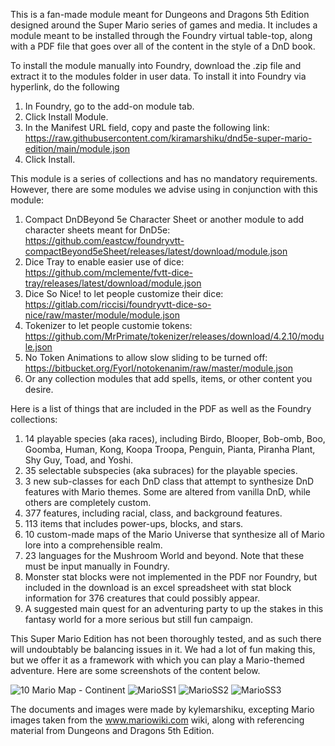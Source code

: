 This is a fan-made module meant for Dungeons and Dragons 5th Edition designed around the Super Mario series of games and media. It includes a module meant to be installed through the Foundry virtual table-top, along with a PDF file that goes over all of the content in the style of a DnD book.

To install the module manually into Foundry, download the .zip file and extract it to the modules folder in user data. To install it into Foundry via hyperlink, do the following

1.	In Foundry, go to the add-on module tab.
2.	Click Install Module.
3.	In the Manifest URL field, copy and paste the following link: https://raw.githubusercontent.com/kiramarshiku/dnd5e-super-mario-edition/main/module.json
4.	Click Install.

This module is a series of collections and has no mandatory requirements. However, there are some modules we advise using in conjunction with this module:

1.	Compact DnDBeyond 5e Character Sheet or another module to add character sheets meant for DnD5e: https://github.com/eastcw/foundryvtt-compactBeyond5eSheet/releases/latest/download/module.json
2.	Dice Tray to enable easier use of dice: https://github.com/mclemente/fvtt-dice-tray/releases/latest/download/module.json
3.	Dice So Nice! to let people customize their dice: https://gitlab.com/riccisi/foundryvtt-dice-so-nice/raw/master/module/module.json
4.	Tokenizer to let people customie tokens: https://github.com/MrPrimate/tokenizer/releases/download/4.2.10/module.json
5.	No Token Animations to allow slow sliding to be turned off: https://bitbucket.org/Fyorl/notokenanim/raw/master/module.json
6.	Or any collection modules that add spells, items, or other content you desire.

Here is a list of things that are included in the PDF as well as the Foundry collections:

1.	14 playable species (aka races), including Birdo, Blooper, Bob-omb, Boo, Goomba, Human, Kong, Koopa Troopa, Penguin, Pianta, Piranha Plant, Shy Guy, Toad, and Yoshi.
2.	35 selectable subspecies (aka subraces) for the playable species.
3.	3 new sub-classes for each DnD class that attempt to synthesize DnD features with Mario themes. Some are altered from vanilla DnD, while others are completely custom.
4.	377 features, including racial, class, and background features.
5.	113 items that includes power-ups, blocks, and stars.
6.	10 custom-made maps of the Mario Universe that synthesize all of Mario lore into a comprehensible realm.
7.	23 languages for the Mushroom World and beyond. Note that these must be input manually in Foundry.
8.	Monster stat blocks were not implemented in the PDF nor Foundry, but included in the download is an excel spreadsheet with stat block information for 376 creatures that could possibly appear.
9.	A suggested main quest for an adventuring party to up the stakes in this fantasy world for a more serious but still fun campaign.

This Super Mario Edition has not been thoroughly tested, and as such there will undoubtably be balancing issues in it. We had a lot of fun making this, but we offer it as a framework with which you can play a Mario-themed adventure. Here are some screenshots of the content below.

![10 Mario Map - Continent](https://github.com/kiramarshiku/dnd5e-super-mario-edition/assets/20672790/d75c09ae-283f-4ad2-b863-da12e2593702)
![MarioSS1](https://github.com/kiramarshiku/dnd5e-super-mario-edition/assets/20672790/13ecd586-5515-4f22-8957-3101b5a70ec2)
![MarioSS2](https://github.com/kiramarshiku/dnd5e-super-mario-edition/assets/20672790/722eb545-4121-4753-ae19-ae971a9d64d2)
![MarioSS3](https://github.com/kiramarshiku/dnd5e-super-mario-edition/assets/20672790/8b255726-de86-4bf8-8940-68940bbb933b)

The documents and images were made by kylemarshiku, excepting Mario images taken from the www.mariowiki.com wiki, along with referencing material from Dungeons and Dragons 5th Edition.



